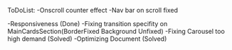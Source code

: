 ToDoList:
-Onscroll counter effect
-Nav bar on scroll fixed

-Responsiveness (Done)
-Fixing transition specifity on MainCardsSection(BorderFixed Background Unfixed)
-Fixing Carousel too high demand (Solved)
-Optimizing Document (Solved)

